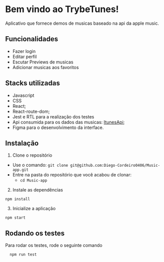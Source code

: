 
# Bem vindo ao TrybeTunes!

Aplicativo que fornece demos de musicas baseado na api da apple music.


## Funcionalidades

- Fazer login
- Editar perfil
- Escutar Previews de musicas
- Adicionar musicas aos favoritos


## Stacks utilizadas

- Javascript
- CSS
- React;
- React-route-dom;
- Jest e RTL para a realização dos testes
- Api consumida para os dados das musicas: [ItunesApi](https://developer.apple.com/documentation/applemusicapi//);
- Figma para o desenvolvimento da interface.


## Instalação

1. Clone o repositório

  - Use o comando: `git clone git@github.com:Diego-Cordeiro0406/Music-app.git`
  - Entre na pasta do repositório que você acabou de clonar:
    - `cd Music-app`

  2. Instale as dependências

    npm install

  3. Inicialize a aplicação
  
    npm start
    
## Rodando os testes

Para rodar os testes, rode o seguinte comando

```bash
  npm run test
```
